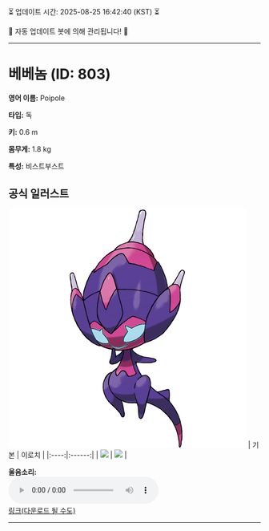 
⏳ 업데이트 시간: 2025-08-25 16:42:40 (KST) ⏳

🤖 자동 업데이트 봇에 의해 관리됩니다! 🤖

---

# 베베놈 (ID: 803)
**영어 이름:** Poipole

**타입:** 독

**키:** 0.6 m

**몸무게:** 1.8 kg

**특성:** 비스트부스트

## 공식 일러스트
![](https://raw.githubusercontent.com/PokeAPI/sprites/master/sprites/pokemon/other/official-artwork/803.png)
| 기본 | 이로치 |
|:----:|:------:|
| <img src="http://play.pokemonshowdown.com/sprites/ani/poipole.gif" width="200"> | <img src="http://play.pokemonshowdown.com/sprites/ani-shiny/poipole.gif" width="200"> |

**울음소리:**<br><audio controls src="https://raw.githubusercontent.com/PokeAPI/cries/main/cries/pokemon/latest/803.ogg"></audio><br> [링크(다운로드 될 수도)](https://raw.githubusercontent.com/PokeAPI/cries/main/cries/pokemon/latest/803.ogg)


---
